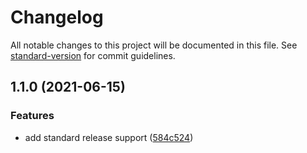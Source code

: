 # Changelog

All notable changes to this project will be documented in this file. See [standard-version](https://github.com/conventional-changelog/standard-version) for commit guidelines.

## 1.1.0 (2021-06-15)


### Features

* add standard release support ([584c524](https://github.com/CodeNameNinja/CleanCode/commit/584c524f53d206077bf670255b988e30f92dd8e5))

